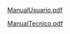 [ManualUsuario.pdf](https://github.com/user-attachments/files/21953722/ManualUsuario.pdf)

[ManualTecnico.pdf](https://github.com/user-attachments/files/21953721/ManualTecnico.pdf)
